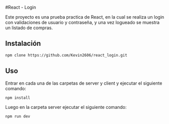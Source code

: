 #React - Login

Este proyecto es una prueba practica de React, en la cual se realiza un login con validaciones de usuario y contraseña, y una vez logueado se muestra un listado de compras.


## Instalación
```Bash
npm clone https://github.com/Kevin2606/react_login.git
```

## Uso
Entrar en cada una de las carpetas de server y client y ejecutar el siguiente comando:
```Bash
npm install
```
Luego en la carpeta server ejecutar el siguiente comando:
```Bash
npm run dev
```
